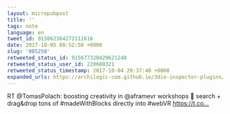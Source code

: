 ```yaml
---
layout: micropubpost
title: ''
tags: note
language: en
tweet_id: 915862364272111616
date: 2017-10-05 08:52:58 +0000
slug: '085258'
retweeted_status_id: 915677320429621248
retweeted_status_user_id: 220680321
retweeted_status_timestamp: 2017-10-04 20:37:40 +0000
expanded_urls: https://archilogic-com.github.io/3dio-inspector-plugins/,https://twitter.com/TomasPolach/status/915677320429621254/video/1
---
```

RT @TomasPolach: boosting creativity in @aframevr workshops 🥑  search + drag&amp;drop tons of #madeWithBlocks directly into #webVR https://t.co…
